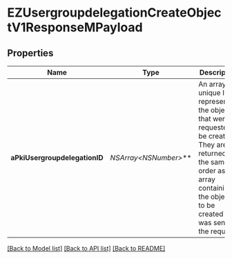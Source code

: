 # EZUsergroupdelegationCreateObjectV1ResponseMPayload

## Properties
Name | Type | Description | Notes
------------ | ------------- | ------------- | -------------
**aPkiUsergroupdelegationID** | **NSArray&lt;NSNumber*&gt;*** | An array of unique IDs representing the object that were requested to be created.  They are returned in the same order as the array containing the objects to be created that was sent in the request. | 

[[Back to Model list]](../README.md#documentation-for-models) [[Back to API list]](../README.md#documentation-for-api-endpoints) [[Back to README]](../README.md)


